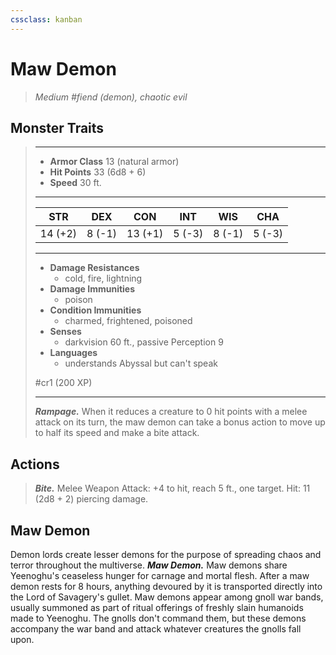 ```yaml
---
cssclass: kanban
---
```


# Maw Demon
>*Medium #fiend (demon), chaotic evil*
## Monster Traits
>___
>- **Armor Class** 13 (natural armor)
>- **Hit Points** 33 (6d8 + 6)
>- **Speed** 30 ft.
>___
>|STR|DEX|CON|INT|WIS|CHA|
>|:---:|:---:|:---:|:---:|:---:|:---:|
>|14 (+2)|8 (-1)|13 (+1)|5 (-3)|8 (-1)|5 (-3)|
>___
>- **Damage Resistances**
>	 - cold, fire, lightning
>- **Damage Immunities**
>	 - poison
>- **Condition Immunities**
>	 - charmed, frightened, poisoned
>- **Senses**
>	 - darkvision 60 ft., passive Perception 9
>- **Languages**
>	 - understands Abyssal but can't speak
>
> #cr1 (200 XP)
>___
>***Rampage.*** When it reduces a creature to 0 hit points with a melee attack on its turn, the maw demon can take a bonus action to move up to half its speed and make a bite attack.  
>
## Actions
>***Bite.*** Melee Weapon Attack: +4 to hit, reach 5 ft., one target. Hit: 11 (2d8 + 2) piercing damage.
## Maw Demon
Demon lords create lesser demons for the purpose of spreading chaos and terror throughout the multiverse.
***Maw Demon.*** Maw demons share Yeenoghu's ceaseless hunger for carnage and mortal flesh. After a maw demon rests for 8 hours, anything devoured by it is transported directly into the Lord of Savagery's gullet.
Maw demons appear among gnoll war bands, usually summoned as part of ritual offerings of freshly slain humanoids made to Yeenoghu. The gnolls don't command them, but these demons accompany the war band and attack whatever creatures the gnolls fall upon.
